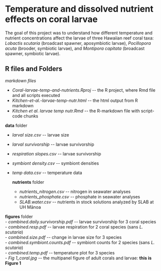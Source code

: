 # Temperature and dissolved nutrient effects on coral larvae
The goal of this project was to understand how different temperature and nutrient concentrations affect the larvae of three Hawaiian reef coral taxa: *Lobactis scutaria* (broadcast spawner, aposymbiotic larvae), *Pocillopora acuta* (brooder, symbiotic larvae), and *Montipora capitata* (broadcast spawner, symbiotic larvae).  

## R files and Folders  
  *markdown files*  
  - *Coral-larvae-temp-and-nutrients.Rproj* -- the R project, where Rmd file and all scripts executed  
  - *Kitchen-et-al.-larvae-temp-nutr.html*  -- the html output from R markdown  
  - *Kitchen et al. larvae temp nutr.Rmd* -- the R-markdown file with script-code chunks  

  **data** folder   
   - *larval size.csv* -- larvae size  
   - *larval survivorship* -- larvae survivorship    
   - *respiration slopes.csv* -- larvae survivorship   
   - *symbiont density.csv* -- symbiont densities  
   - *temp data.csv* -- temperature data  
   
     **nutrients** folder  
     - *nutrients_nitrogen.csv* -- nitrogen in seawater analyses  
     - *nutrients_phosphate.csv* -- phosphate in seawater analyses  
     - *SLAB.water.csv* -- nutrients in stock solutions analyzed by SLAB at UH Mānoa  
    
  **figures** folder  
    - *combined.daily.survivorship.pdf* -- larvae survivorship for 3 coral species  
    - *combined.resp.pdf* -- larvae respiration for 2 coral species (sans *L. scutaria*)  
    - *combined.size.pdf* -- change in larvae size for 3 species  
    - *combined.symbiont.counts.pdf* -- symbiont counts for 2 species (sans *L. scutaria*)  
    - *combined.temp.pdf* -- temperature plot for 3 species   
    - *Fig 1_coral.jpg* -- the multipanel figure of adult corals and larvae: **this is Figure 1**  


